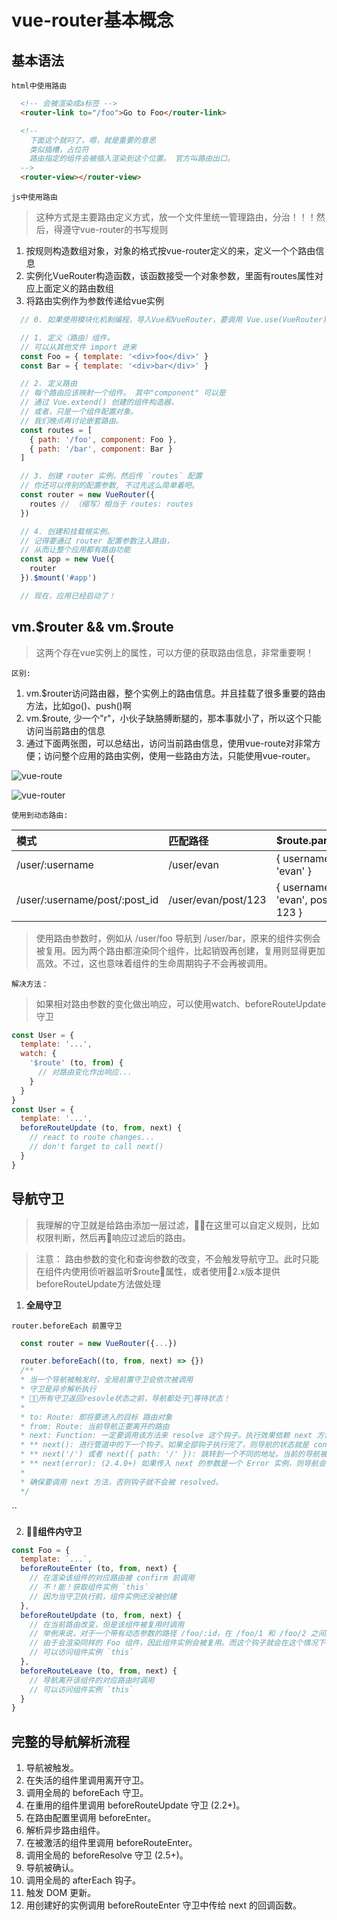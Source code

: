 # vue-router基本概念

## 基本语法
`html中使用路由`
```html
  <!-- 会被渲染成a标签 -->
  <router-link to="/foo">Go to Foo</router-link>

  <!-- 
    下面这个就叼了，嗯，就是重要的意思
    类似插槽，占位符
    路由指定的组件会被插入渲染到这个位置。 官方叫路由出口。
  -->
  <router-view></router-view>
```

`js中使用路由`
> 这种方式是主要路由定义方式，放一个文件里统一管理路由，分治！！！然后，得遵守vue-router的书写规则
1. 按规则构造数组对象，对象的格式按vue-router定义的来，定义一个个路由信息
1. 实例化VueRouter构造函数，该函数接受一个对象参数，里面有routes属性对应上面定义的路由数组
1. 将路由实例作为参数传递给vue实例

```js
  // 0. 如果使用模块化机制编程，导入Vue和VueRouter，要调用 Vue.use(VueRouter)

  // 1. 定义（路由）组件。
  // 可以从其他文件 import 进来
  const Foo = { template: '<div>foo</div>' }
  const Bar = { template: '<div>bar</div>' }

  // 2. 定义路由
  // 每个路由应该映射一个组件。 其中"component" 可以是
  // 通过 Vue.extend() 创建的组件构造器，
  // 或者，只是一个组件配置对象。
  // 我们晚点再讨论嵌套路由。
  const routes = [
    { path: '/foo', component: Foo },
    { path: '/bar', component: Bar }
  ]

  // 3. 创建 router 实例，然后传 `routes` 配置
  // 你还可以传别的配置参数, 不过先这么简单着吧。
  const router = new VueRouter({
    routes // （缩写）相当于 routes: routes
  })

  // 4. 创建和挂载根实例。
  // 记得要通过 router 配置参数注入路由，
  // 从而让整个应用都有路由功能
  const app = new Vue({
    router
  }).$mount('#app')

  // 现在，应用已经启动了！
```

## vm.$router && vm.$route
> 这两个存在vue实例上的属性，可以方便的获取路由信息，非常重要啊！

`区别:`
1. vm.$router访问路由器，整个实例上的路由信息。并且挂载了很多重要的路由方法，比如go()、push()啊
2. vm.$route, 少一个"r"，小伙子缺胳膊断腿的，那本事就小了，所以这个只能访问当前路由的信息
3. 通过下面两张图，可以总结出，访问当前路由信息，使用vue-route对非常方便；访问整个应用的路由实例，使用一些路由方法，只能使用vue-router。


![vue-route](http://image.yalingmai.cn/vm.route.jpg)

![vue-router](http://image.yalingmai.cn/vm.router.jpg)

`使用到动态路由:`

|模式|匹配路径|$route.params|
| :--- | :---- | :---- |
| /user/:username | /user/evan | { username: 'evan' } |
| /user/:username/post/:post_id    | /user/evan/post/123      | { username: 'evan', post_id: 123 }     |

> 使用路由参数时，例如从 /user/foo 导航到 /user/bar，原来的组件实例会被复用。因为两个路由都渲染同个组件，比起销毁再创建，复用则显得更加高效。不过，这也意味着组件的生命周期钩子不会再被调用。

`解决方法：`
> 如果相对路由参数的变化做出响应，可以使用watch、beforeRouteUpdate守卫
```js
const User = {
  template: '...',
  watch: {
    '$route' (to, from) {
      // 对路由变化作出响应...
    }
  }
}
const User = {
  template: '...',
  beforeRouteUpdate (to, from, next) {
    // react to route changes...
    // don't forget to call next()
  }
}
```

## 导航守卫
> 我理解的守卫就是给路由添加一层过滤，在这里可以自定义规则，比如权限判断，然后再响应过滤后的路由。

> 注意： 路由参数的变化和查询参数的改变，不会触发导航守卫。此时只能在组件内使用侦听器监听$route属性，或者使用2.x版本提供beforeRouteUpdate方法做处理

1. **全局守卫**

`router.beforeEach 前置守卫`
```js
  const router = new VueRouter({...})

  router.beforeEach((to, from, next) => {})
  /**
  * 当一个导航被触发时，全局前置守卫会依次被调用
  * 守卫是异步解析执行
  * 所有守卫返回resovle状态之前，导航都处于等待状态！
  *
  * to: Route: 即将要进入的目标 路由对象
  * from: Route: 当前导航正要离开的路由
  * next: Function: 一定要调用该方法来 resolve 这个钩子。执行效果依赖 next 方法的* 调用参数。
  * ** next(): 进行管道中的下一个钩子。如果全部钩子执行完了，则导航的状态就是 confirmed （确认的）。
  * ** next('/') 或者 next({ path: '/' }): 跳转到一个不同的地址。当前的导航被中断，然后进行一个新的导航。你可以向 next 传递任意位置对象，且允许设置诸如 replace: true、name: 'home' 之类的选项以及任何用在 router-link 的 to prop 或 router.push 中的选项。
  * ** next(error): (2.4.0+) 如果传入 next 的参数是一个 Error 实例，则导航会被终止且该错误会被传递给 router.onError() 注册过的回调。
  *
  * 确保要调用 next 方法，否则钩子就不会被 resolved。
  */ 
```

``


2. **组件内守卫**

```js
const Foo = {
  template: `...`,
  beforeRouteEnter (to, from, next) {
    // 在渲染该组件的对应路由被 confirm 前调用
    // 不！能！获取组件实例 `this`
    // 因为当守卫执行前，组件实例还没被创建
  },
  beforeRouteUpdate (to, from, next) {
    // 在当前路由改变，但是该组件被复用时调用
    // 举例来说，对于一个带有动态参数的路径 /foo/:id，在 /foo/1 和 /foo/2 之间跳转的时候，
    // 由于会渲染同样的 Foo 组件，因此组件实例会被复用。而这个钩子就会在这个情况下被调用。
    // 可以访问组件实例 `this`
  },
  beforeRouteLeave (to, from, next) {
    // 导航离开该组件的对应路由时调用
    // 可以访问组件实例 `this`
  }
}
```

## 完整的导航解析流程

  1. 导航被触发。
  1. 在失活的组件里调用离开守卫。
  1. 调用全局的 beforeEach 守卫。
  1. 在重用的组件里调用 beforeRouteUpdate 守卫 (2.2+)。
  1. 在路由配置里调用 beforeEnter。
  1. 解析异步路由组件。
  1. 在被激活的组件里调用 beforeRouteEnter。
  1. 调用全局的 beforeResolve 守卫 (2.5+)。
  1. 导航被确认。
  1. 调用全局的 afterEach 钩子。
  1. 触发 DOM 更新。
  1. 用创建好的实例调用 beforeRouteEnter 守卫中传给 next 的回调函数。
